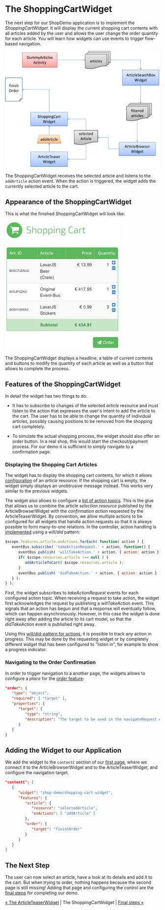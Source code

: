 # The ShoppingCartWidget

The next step for our ShopDemo application is to implement the _ShoppingCartWidget_.
It will display the current shopping cart contents with all articles added by the user and allows the user change the order quantity for each article.
You will learn how widgets can use events to trigger flow-based navigation.

![Step 7](img/step7.png)

The ShoppingCartWidget receives the selected article and listens to the `addArticle` action event.
When the action is triggered, the widget adds the currently selected article to the cart.


## Appearance of the ShoppingCartWidget

This is what the finished ShoppingCartWidget will look like:

![ShoppingCartWidget](img/shopping_cart_widget.png)

The ShoppingCartWidget displays a headline, a table of current contents and buttons to modify the quantity of each article as well as a button that allows to complete the process.


## Features of the ShoppingCartWidget

In detail the widget has two things to do:

* It has to subscribe to changes of the selected *article* resource and must listen to the action that expresses the user's intent to add the article to the cart.
  The user has to be able to change the quantity of individual articles, possibly causing positions to be removed from the shopping cart completely.

* To simulate the actual shopping process, the widget should also offer an *order* button.
  In a real shop, this would start the checkout/payment process.
  For our demo it is sufficient to simply navigate to a confirmation page.


### Displaying the Shopping Cart Articles

The widget has to display the shopping cart contents, for which it allows [configuration](../../includes/widgets/shop-demo/shopping-cart-widget/widget.json#L20-24) of an *article* resource.
If the shopping cart is empty, the widget simply displays an unobtrusive message instead.
This works very similar to the previous widgets.

The widget also allows to configure a [list of action topics](../../includes/widgets/shop-demo/shopping-cart-widget/widget.json#L25-32).
This is the glue that allows us to combine the article *selection resource* published by the ArticleBrowserWidget with the *confirmation action* requested by the ArticleTeaserWidget.
By convention, we allow multiple actions to be configured for all widgets that handle action requests so that it is always possible to form many-to-one relations.
In the controller, action handling is [implemented](../../includes/widgets/shop-demo/shopping-cart-widget/shopping-cart-widget.js#L24-32) using a _will/did_ pattern:

```javascript
$scope.features.article.onActions.forEach( function( action ) {
   eventBus.subscribe( 'takeActionRequest.' + action, function() {
      eventBus.publish( 'willTakeAction.' + action, { action: action } );
      if( $scope.resources.article !== null ) {
         addArticleToCart( $scope.resources.article );
      }
      eventBus.publish( 'didTakeAction.' + action, { action: action } );
   } );
} );
```

First, the widget subscribes to _takeActionRequest_ events for each configured action topic.
When receiving a request to take action, the widget first acknowledges the request by publishing a _willTakeAction_ event.
This signals that an action has begun and that a response will eventually follow, which can happen asynchronously.
However, in this case the widget is done right away after adding the article to its cart model, so that the _didTakeAction_ event is published right away.

Using this [will/did-pattern for actions](https://github.com/LaxarJS/laxar-patterns/blob/master/docs/patterns/actions.md#action-patterns), it is possible to track any action in progress.
This may be done by the requesting widget or by completely different widget that has been configured to "listen in", for example to show a progress indicator.


### Navigating to the Order Confirmation

In order to trigger navigation to a another page, the widgets allows to configure a _place_ for the [*order* feature](../../includes/widgets/shop-demo/shopping-cart-widget/widget.json#L36-45):

```json
"order": {
   "type": "object",
   "required": [ "target" ],
   "properties": {
      "target": {
         "type": "string",
         "description": "The target to be used in the navigateRequest event after placing the order."
      }
   }
}
```


## Adding the Widget to our Application

We add the widget to the `contentC` section of our [first page](../../application/pages/shop_demo.json#L77), where we connect it to the ArticleBrowserWidget and to the ArticleTeaserWidget, and configure the navigation target.

```json
"contentC": [
   {
      "widget": "shop-demo/shopping-cart-widget",
      "features": {
         "article": {
            "resource": "selectedArticle",
            "onActions": [ "addArticle" ]
         },
         "order": {
            "target": "finishOrder"
         }
      }
   }
]
```


## The Next Step

The user can now select an article, have a look at its details and add it to the cart.
But when trying to order, nothing happens because the second page is still missing!
Adding that page and configuring the control are the [final steps](08_final_steps.md) for completing our demo.

[« The ArticleTeaserWidget](06_article_teaser_widget.md)  | The ShoppingCartWidget | [Final steps »](08_final_steps.md)
